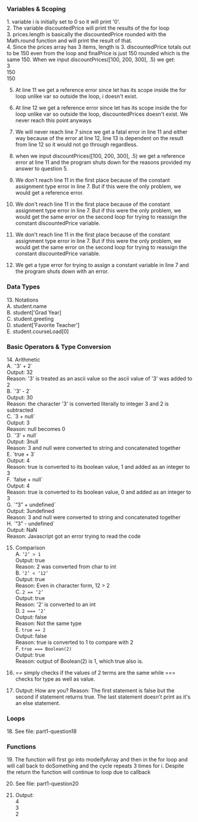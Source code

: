 <h3>Variables & Scoping</h3>
1. variable i is initially set to 0 so it will print '0'. <br>
2. The variable discountedPrice will print the results of the for loop <br>
3. prices.length is basically the discountedPrice rounded with the Math.round function and will print the result of that. <br>
4. Since the prices array has 3 items, length is 3. discountedPrice totals out to be 150 even from the loop and finalPrice is just 150 rounded which is the same 150.
When we input discountPrices([100, 200, 300], .5) we get: <br>
    3<br>
    150<br>
    150<br>
    
5. At line 11 we get a reference error since let has its scope inside the for loop unlike var so outside the loop, i doesn't exist.
6. At line 12 we get a reference error since let has its scope inside the for loop unlike var so outside the loop, discountedPrices doesn't exist. We never reach this point anyways
7. We will never reach line 7 since we get a fatal error in line 11 and either way because of the error at line 12, line 13 is dependent on the result from line 12 so it would not go through regardless.
8. when we input discountPrices([100, 200, 300], .5) we get a reference error at line 11 and the program shuts down for the reasons provided my answer to question 5.


9. We don't reach line 11 in the first place because of the constant assignment type error in line 7. But if this were the only problem, we would get a reference error.
10. We don't reach line 11 in the first place because of the constant assignment type error in line 7. But if this were the only problem, we would get the same error on    the second loop for trying to reassign the constant discountedPrice variable.
11. We don't reach line 11 in the first place because of the constant assignment type error in line 7. But if this were the only problem, we would get the same error on    the second loop for trying to reassign the constant discountedPrice variable. 
12. We get a type error for trying to assign a constant variable in line 7 and the program shuts down with an error.

<h3>Data Types</h3>
13. Notations <br>
    A. student.name <br>
    B. student['Grad Year] <br>
    C. student.greeting <br>
    D. student['Favorite Teacher'] <br>
    E. student.courseLoad[0]

<h3>Basic Operators & Type Conversion</h3>
14. Arithmetic <br>
    A. `'3' + 2` <br>
        Output: 32 <br>
        Reason: '3' is treated as an ascii value so the ascii value of '3' was added to 2 <br>
    B. `‘3’ - 2` <br>
        Output: 30 <br>
        Reason: the character '3' is converted literally to integer 3 and 2 is subtracted <br>
    C. `3 + null` <br>
        Output: 3 <br>
        Reason: null becomes 0 <br>
    D. `‘3’ + null` <br>
        Output: 3null <br>
        Reason: 3 and null were converted to string and concatenated together <br>
    E. `true + 3` <br>
        Output: 4 <br>
        Reason: true is converted to its boolean value, 1 and added as an integer to 3 <br>
    F. `false + null` <br>
        Output: 4 <br>
        Reason: true is converted to its boolean value, 0 and added as an integer to 3 <br>
    G. `“3” + undefined` <br>
        Output: 3undefined <br>
        Reason: 3 and null were converted to string and concatenated together <br>
    H. `“3” - undefined` <br>
        Output: NaN <br>
        Reason: Javascript got an error trying to read the code <br>

15. Comparison <br>
    A. `‘2’ > 1` <br>
        Output: true <br>
        Reason: 2 was converted from char to int <br>
    B. `‘2’ < ‘12’` <br>
        Output: true <br>
        Reason: Even in character form, 12 > 2 <br>
    C. `2 == ‘2’` <br>
        Output: true <br>
        Reason: '2' is converted to an int <br>
    D. `2 === ‘2’` <br>
        Output: false <br>
        Reason: Not the same type <br>
    E. `true == 2` <br>
        Output: false <br>
        Reason: true is converted to 1 to compare with 2 <br>
    F. `true === Boolean(2)` <br>
        Output: true <br>
        Reason: output of Boolean(2) is 1, which true also is. <br>

16. == simply checks if the values of 2 terms are the same while === checks for type as well as value.

17. Output: How are you?
    Reason: The first statement is false but the second if statement returns true. The last statement doesn't print as it's an else statement.

<h3>Loops</h3>
18. See file: part1-question18

<h3>Functions</h3>
19. 
The function will first go into modeifyArray and then in the for loop and will call back to doSomething and the cycle repeats 3 times for i. Despite the return the function will continue to loop due to callback

20.  See file: part1-question20

21. Output:<br>
    4 <br>
    3 <br>
    2 <br>
